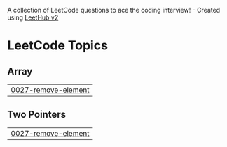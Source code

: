 A collection of LeetCode questions to ace the coding interview! - Created using [LeetHub v2](https://github.com/arunbhardwaj/LeetHub-2.0)
<!---LeetCode Topics Start-->
# LeetCode Topics
## Array
|  |
| ------- |
| [0027-remove-element](https://github.com/leepakshi-Bhatia/New-Coding-/tree/master/0027-remove-element) |
## Two Pointers
|  |
| ------- |
| [0027-remove-element](https://github.com/leepakshi-Bhatia/New-Coding-/tree/master/0027-remove-element) |
<!---LeetCode Topics End-->